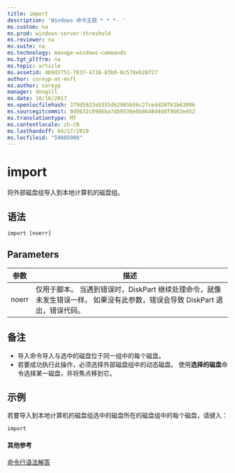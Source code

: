 ```yaml
---
title: import
description: 'Windows 命令主题 * * *- '
ms.custom: na
ms.prod: windows-server-threshold
ms.reviewer: na
ms.suite: na
ms.technology: manage-windows-commands
ms.tgt_pltfrm: na
ms.topic: article
ms.assetid: 4b9d2751-7637-4738-83b0-8c578eb28f27
author: coreyp-at-msft
ms.author: coreyp
manager: dongill
ms.date: 10/16/2017
ms.openlocfilehash: 379d5923a9355db2965b56c27cedd207b1b63006
ms.sourcegitcommit: 0d0b32c8986ba7db9536e0b8648d4ddf9b03e452
ms.translationtype: MT
ms.contentlocale: zh-CN
ms.lasthandoff: 04/17/2019
ms.locfileid: "59885988"
---
```

# <a name="import"></a>import



将外部磁盘组导入到本地计算机的磁盘组。

## <a name="syntax"></a>语法

```
import [noerr]
```

## <a name="parameters"></a>Parameters

|参数|描述|
|---------|-----------|
|noerr|仅用于脚本。 当遇到错误时，DiskPart 继续处理命令，就像未发生错误一样。 如果没有此参数，错误会导致 DiskPart 退出，错误代码。|

## <a name="remarks"></a>备注

-   导入命令导入与选中的磁盘位于同一组中的每个磁盘。
-   若要成功执行此操作，必须选择外部磁盘组中的动态磁盘。 使用**选择的磁盘**命令选择某一磁盘，并将焦点移到它。

## <a name="BKMK_examples"></a>示例

若要导入到本地计算机的磁盘组选中的磁盘所在的磁盘组中的每个磁盘，请键入：
```
import
```

#### <a name="additional-references"></a>其他参考

[命令行语法解答](command-line-syntax-key.md)

